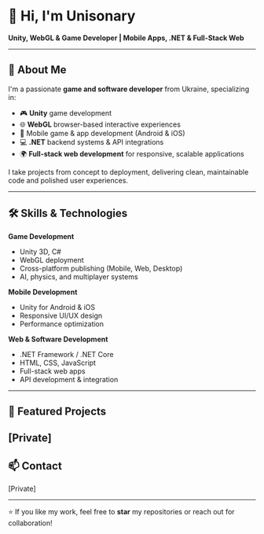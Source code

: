 # 👋 Hi, I'm Unisonary
**Unity, WebGL & Game Developer | Mobile Apps, .NET & Full-Stack Web**

---

## 🚀 About Me
I'm a passionate **game and software developer** from Ukraine, specializing in:
- 🎮 **Unity** game development
- 🌐 **WebGL** browser-based interactive experiences
- 📱 Mobile game & app development (Android & iOS)
- 💻 **.NET** backend systems & API integrations
- 🌍 **Full-stack web development** for responsive, scalable applications

I take projects from concept to deployment, delivering clean, maintainable code and polished user experiences.

---

## 🛠 Skills & Technologies
**Game Development**
- Unity 3D, C#
- WebGL deployment
- Cross-platform publishing (Mobile, Web, Desktop)
- AI, physics, and multiplayer systems

**Mobile Development**
- Unity for Android & iOS
- Responsive UI/UX design
- Performance optimization

**Web & Software Development**
- .NET Framework / .NET Core
- HTML, CSS, JavaScript
- Full-stack web apps
- API development & integration

---

## 📂 Featured Projects
[Private]
---

## 📫 Contact
[Private]

---

⭐ If you like my work, feel free to **star** my repositories or reach out for collaboration!
